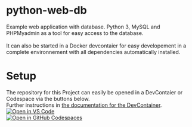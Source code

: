 # python-web-db
Example web application with database. Python 3, MySQL and PHPMyadmin as a tool for easy access to the database. <br>
<br>
It can also be started in a Docker devcontaier for easy developement in a complete environnement with all dependencies automatically installed.

# Setup
The repository for this Project can easily be opened in a DevContaier or Codespace via the buttons below.<br>
Further instructions in [the documentation for the DevContainer](.devcontainer/DevContainer_README.md). <br>
[![Open in VS Code](https://img.shields.io/badge/Open%20in-VS%20Code-blue?logo=visualstudiocode)](https://github.com/Faebel/python-web-db) <br>
[![Open in GitHub Codespaces](https://github.com/codespaces/badge.svg)](https://github.com/codespaces/new?hide_repo_select=true&repo=Faebel/python-web-db&ref=main&devcontainer_path=.devcontainer%2Fdevcontainer.json)
